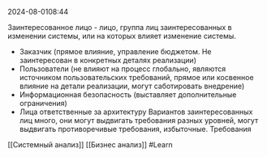  2024-08-0108:44

Заинтересованное лицо - лицо, группа лиц заинтересованных в изменении системы, или на которых влияет изменение системы.

- Заказчик (прямое влияние, управление бюджетом.   Не заинтересован в конкретных деталях реализации)
- Пользователи (не влияют на процесс глобально, являются источником пользовательских требований, прямое или косвенное влияние на детали реализации, могут саботировать внедрение)
- Информационная безопасность (выставляет дополнительные ограничения)
- Лица ответственные за архитектуру
Вариантов заинтересованных лиц много, они могут выдвигать требования разных уровней, могут выдвигать противоречивые требования, избыточные.
Требования


[[Системный анализ]]
[[Бизнес анализ]]
#Learn